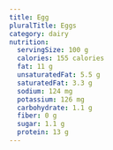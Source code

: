 ```yaml
---
title: Egg
pluralTitle: Eggs
category: dairy
nutrition:
  servingSize: 100 g
  calories: 155 calories
  fat: 11 g
  unsaturatedFat: 5.5 g
  saturatedFat: 3.3 g
  sodium: 124 mg
  potassium: 126 mg
  carbohydrate: 1.1 g
  fiber: 0 g
  sugar: 1.1 g
  protein: 13 g
---
```

